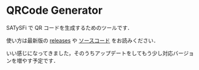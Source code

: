 # QRCode Generator 

SATySFi で QR コードを生成するためのツールです．

使い方は最新版の [releases](https://github.com/estis75/QRCodeGenerator/releases/) や [ソースコード](test.saty) をお読みください．

いい感じになってきました，そのうちアップデートをしてもう少し対応バージョンを増やす予定です．